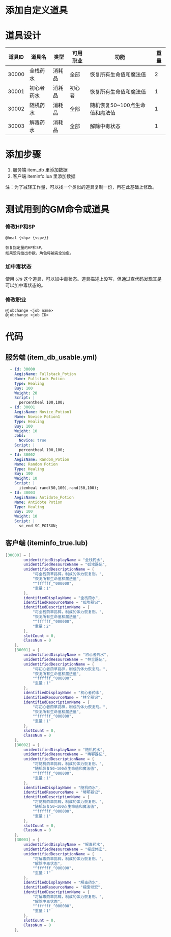 # 添加自定义道具

# 道具设计

| 道具ID | 道具名 | 类型 | 可用职业 | 功能 | 重量 |
| --- | --- | --- | --- | --- | --- |
| 30000 | 全栈药水 | 消耗品 | 全部 | 恢复所有生命值和魔法值 | 2 |
| 30001 | 初心者药水 | 消耗品 | 初心者 | 恢复所有生命值和魔法值 | 1 |
| 30002 | 随机药水 | 消耗品 | 全部 | 随机恢复50~100点生命值和魔法值 | 1 |
| 30003 | 解毒药水 | 消耗品 | 全部 |  解除中毒状态 | 1 |

# 添加步骤
1. 服务端 item_db 里添加数据
2. 客户端 iteminfo.lua 里添加数据

注：为了减轻工作量，可以找一个类似的道具复制一份，再在此基础上修改。

# 测试用到的GM命令或道具

### 修改HP和SP
```
@heal {<hp> {<sp>}}

恢复指定量的HP和SP。
如果没有给出参数，角色将被完全治愈。
```

### 加中毒状态
使用 `679` 这个道具，可以加中毒状态。道具描述上没写，但通过查代码发现其是可以加中毒状态的。

### 修改职业
```
@jobchange <job name>
@jobchange <job ID>
```

# 代码
## 服务端 (item_db_usable.yml)
```yml
  - Id: 30000
    AegisName: Fullstack_Potion
    Name: Fullstack Potion
    Type: Healing
    Buy: 100
    Weight: 20
    Script: |
      percentheal 100,100;
  - Id: 30001
    AegisName: Novice_Potion1
    Name: Novice Potion1
    Type: Healing
    Buy: 100
    Weight: 10
    Jobs:
      Novice: true
    Script: |
      percentheal 100,100;
  - Id: 30002
    AegisName: Random_Potion
    Name: Random Potion
    Type: Healing
    Buy: 100
    Weight: 10
    Script: |
      itemheal rand(50,100),rand(50,100);
  - Id: 30003
    AegisName: Antidote_Potion
    Name: Antidote Potion
    Type: Healing
    Buy: 100
    Weight: 10
    Script: |
      sc_end SC_POISON;
```

## 客户端 (iteminfo_true.lub)
```lua
[30000] = {
		unidentifiedDisplayName = "全栈药水",
		unidentifiedResourceName = "弧埃器记",
		unidentifiedDescriptionName = {
			"将全栈药草捣碎，制成的体力恢复剂。",
			"恢复所有生命值和魔法值",
			"^ffffff_^000000",
			"重量：1"
		},
		identifiedDisplayName = "全栈药水",
		identifiedResourceName = "弧埃器记",
		identifiedDescriptionName = {
 			"将全栈药草捣碎，制成的体力恢复剂。",
			"恢复所有生命值和魔法值",
			"^ffffff_^000000",
			"重量：2"
		},
		slotCount = 0,
		ClassNum = 0
	},
	[30001] = {
		unidentifiedDisplayName = "初心者药水",
		unidentifiedResourceName = "林全器记",
		unidentifiedDescriptionName = {
			"将初心者药草捣碎，制成的体力恢复剂。",
			"恢复所有生命值和魔法值",
			"^ffffff_^000000",
			"重量：1"
		},
		identifiedDisplayName = "初心者药水",
		identifiedResourceName = "林全器记",
		identifiedDescriptionName = {
 			"将初心者药草捣碎，制成的体力恢复剂。",
			"恢复所有生命值和魔法值",
			"^ffffff_^000000",
			"重量：1"
		},
		slotCount = 0,
		ClassNum = 0
	},
	[30002] = {
		unidentifiedDisplayName = "随机药水",
		unidentifiedResourceName = "畴鄂器记",
		unidentifiedDescriptionName = {
			"将随机药草捣碎，制成的体力恢复剂。",
			"随机恢复50~100点生命值和魔法值",
			"^ffffff_^000000",
			"重量：1"
		},
		identifiedDisplayName = "随机药水",
		identifiedResourceName = "畴鄂器记",
		identifiedDescriptionName = {
 			"将随机药草捣碎，制成的体力恢复剂。",
			"随机恢复50~100点生命值和魔法值",
			"^ffffff_^000000",
			"重量：1"
		},
		slotCount = 0,
		ClassNum = 0
	},
	[30003] = {
		unidentifiedDisplayName = "解毒药水",
		unidentifiedResourceName = "檬废倾宏",
		unidentifiedDescriptionName = {
			"将解毒药草捣碎，制成的体力恢复剂。",
			"解除中毒状态",
			"^ffffff_^000000",
			"重量：1"
		},
		identifiedDisplayName = "解毒药水",
		identifiedResourceName = "檬废倾宏",
		identifiedDescriptionName = {
 			"将解毒药草捣碎，制成的体力恢复剂。",
			"解除中毒状态",
			"^ffffff_^000000",
			"重量：1"
		},
		slotCount = 0,
		ClassNum = 0
	},
```
